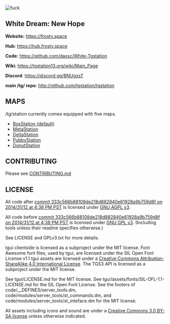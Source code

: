 ![fuck](https://travis-ci.com/daxsc/White-Tgstation.svg?branch=master)
## White Dream: New Hope

**Website:** https://frosty.space

**Hub:** https://hub.frosty.space

**Code:** https://github.com/daxsc/White-Tgstation

**Wiki:** https://tgstation13.org/wiki/Main_Page

**Discord**: https://discord.gg/BNUgzsT

**main /tg/ repo**: http://github.com/tgstation/tgstation


## MAPS

/tg/station currently comes equipped with five maps.

* [BoxStation (default)](https://tgstation13.org/wiki/Boxstation)
* [MetaStation](https://tgstation13.org/wiki/MetaStation)
* [DeltaStation](https://tgstation13.org/wiki/DeltaStation)
* [PubbyStation](https://tgstation13.org/wiki/PubbyStation)
* [DonutStation](https://tgstation13.org/wiki/Donutstation)

## CONTRIBUTING

Please see [CONTRIBUTING.md](.github/CONTRIBUTING.md)

## LICENSE

All code after [commit 333c566b88108de218d882840e61928a9b759d8f on 2014/31/12 at 4:38 PM PST](https://github.com/tgstation/tgstation/commit/333c566b88108de218d882840e61928a9b759d8f) is licensed under [GNU AGPL v3](https://www.gnu.org/licenses/agpl-3.0.html).

All code before [commit 333c566b88108de218d882840e61928a9b759d8f on 2014/31/12 at 4:38 PM PST](https://github.com/tgstation/tgstation/commit/333c566b88108de218d882840e61928a9b759d8f) is licensed under [GNU GPL v3](https://www.gnu.org/licenses/gpl-3.0.html).
(Including tools unless their readme specifies otherwise.)

See LICENSE and GPLv3.txt for more details.

tgui clientside is licensed as a subproject under the MIT license.
Font Awesome font files, used by tgui, are licensed under the SIL Open Font License v1.1
tgui assets are licensed under a [Creative Commons Attribution-ShareAlike 4.0 International License](https://creativecommons.org/licenses/by-sa/4.0/).
The TGS3 API is licensed as a subproject under the MIT license.

See tgui/LICENSE.md for the MIT license.
See tgui/assets/fonts/SIL-OFL-1.1-LICENSE.md for the SIL Open Font License.
See the footers of code/\_\_DEFINES/server\_tools.dm, code/modules/server\_tools/st\_commands.dm, and code/modules/server\_tools/st\_inteface.dm for the MIT license.

All assets including icons and sound are under a [Creative Commons 3.0 BY-SA license](https://creativecommons.org/licenses/by-sa/3.0/) unless otherwise indicated.
